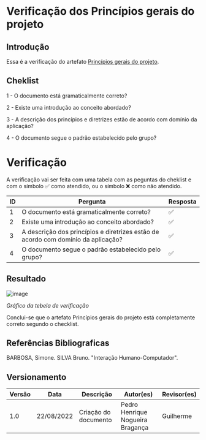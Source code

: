# Verificação dos Princípios gerais do projeto
## Introdução
  Essa é a verificação do artefato [Princípios gerais do projeto](https://github.com/Interacao-Humano-Computador/2022.1-CIEE/blob/main/docs/analise_requisitos/Principios_projeto.md).
  
## Cheklist 
   1 - O documento está gramaticalmente correto?
   
   2 - Existe uma introdução ao conceito abordado?
   
   3 - A descrição dos princípios e diretrizes estão de acordo com domínio da aplicação?
   
   4 - O documento segue o padrão estabelecido pelo grupo?


# Verificação
A verificação vai ser feita com uma tabela com as peguntas do cheklist e com o símbolo ✅ como atendido, ou o símbolo ❌ como não atendido.

| ID      |  Pergunta         | Resposta  |
|---------|-------------------|-----------|
| 1       | O documento está gramaticalmente correto? |  ✅|
| 2       | Existe uma introdução ao conceito abordado? |  ✅|
| 3       | A descrição dos princípios e diretrizes estão de acordo com domínio da aplicação? |  ✅|
| 4       | O documento segue o padrão estabelecido pelo grupo? |  ✅|

## Resultado
  ![image](https://user-images.githubusercontent.com/57445188/185989787-bbd4ce55-cf07-41d9-afc8-1444947e391f.png)
  
  *Gráfico da tebela de verificação*
  
  Conclui-se que o artefato Princípios gerais do projeto está completamente correto segundo o checklist.


## Referências Bibliograficas
BARBOSA, Simone. SILVA Bruno. "Interação Humano-Computador".

## Versionamento

| Versão       | Data | Descrição                                  | Autor(es)      | Revisor(es)  |
| ---------- | ------ | ------------------------------------------ | -------------- | ------------ |
| 1.0 | 22/08/2022    | Criação do documento                       | Pedro Henrique Nogueira Bragança  | Guilherme |

